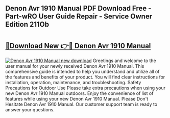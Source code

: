 ## Denon Avr 1910 Manual PDF Download Free - Part-wRO User Guide Repair - Service Owner Edition 211Ob

# <h2><a href="http://bc28321.oget.top/?id=Denon+Avr+1910+Manual">🔗Download New 👉🔴 Denon Avr 1910 Manual</a></h2>

[![Denon Avr 1910 Manual new download](https://i.imgur.com/5g1atiW.png)](http://bc28321.oget.top/?id=Denon+Avr+1910+Manual)
Greetings and welcome to the user manual for your newly received Denon Avr 1910 Manual. This comprehensive guide is intended to help you understand and utilize all of the features and benefits of your product. You will find clear instructions for installation, operation, maintenance, and troubleshooting. Safety Precautions for Outdoor Use Please take extra precautions when using your new Denon Avr 1910 Manual outdoors. Enjoy the convenience of list of features while using your new Denon Avr 1910 Manual. Please Don't Hesitate Denon Avr 1910 Manual. Our customer support team is ready to answer your questions.
